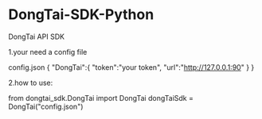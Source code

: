 <!--
 * @Author: 饕餮
 * @Date: 2021-12-23 14:25:35
 * @version: 
 * @LastEditors: 饕餮
 * @LastEditTime: 2021-12-23 19:50:44
 * @Description: How to use
-->
# DongTai-SDK-Python
DongTai API SDK

1.your need a config file

config.json
{
    "DongTai":{
        "token":"your token",
        "url":"http://127.0.0.1:90"
    }
}

2.how to use:

from dongtai_sdk.DongTai import DongTai
dongTaiSdk = DongTai("config.json")